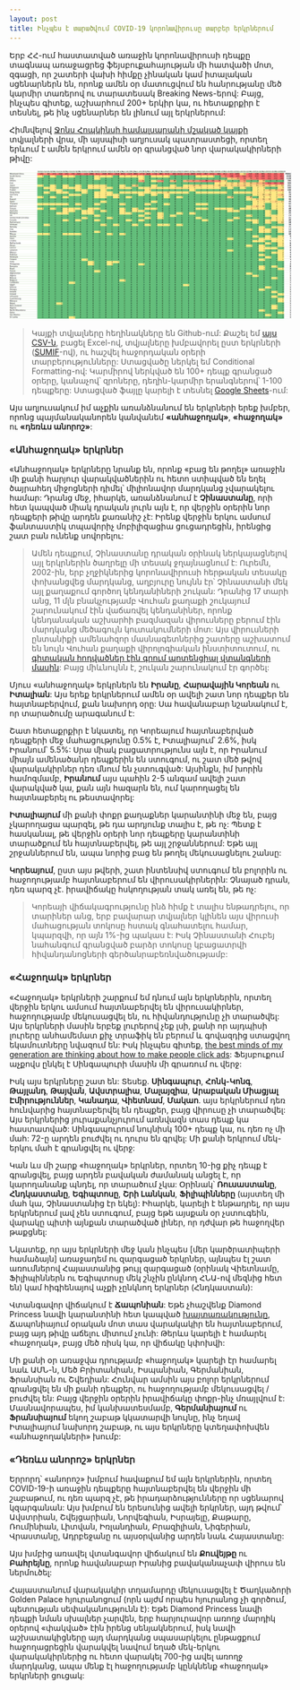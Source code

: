 ```yaml
---
layout: post
title: Ինչպես է տարածվում COVID-19 կորոնավիրուսը տարբեր երկրներում
---
```


Երբ ՀՀ-ում հաստատված առաջին կորոնավիրուսի դեպքը տագնապ առաջացրեց ֆեյսբուքահայության մի հատվածի մոտ, զգացի, որ շատերի վախի հիմքը չինական կամ իտալական սցենարներն են, որոնք ամեն օր մատուցվում են հանրությանը մեծ կարմիր տառերով ու տարատեսակ Breaking News-երով: Բայց, ինչպես գիտեք, աշխարհում 200+ երկիր կա, ու հետաքրքիր է տեսնել, թե ինչ սցենարներ են լինում այլ երկրներում:

Հիմնվելով [Ջոնս Հոպկինսի համալսարանի մշակած կայքի](https://gisanddata.maps.arcgis.com/apps/opsdashboard/index.html#/bda7594740fd40299423467b48e9ecf6) տվյալների վրա, մի այսպիսի աղյուսակ պատրաստեցի, որտեղ երևում է ամեն երկրում ամեն օր գրանցված նոր վարակակիրների թիվը:

[![COVID-19 daily cases](/images/daily-novel-cases.png)](/images/daily-novel-cases.png)

> Կայքի տվյալները հեղինակները են Github-ում: Քաշել եմ [այս CSV-ն](https://github.com/CSSEGISandData/COVID-19/blob/master/csse_covid_19_data/csse_covid_19_time_series/time_series_19-covid-Confirmed.csv), բացել Excel-ով, տվյալները խմբավորել ըստ երկրների ([SUMIF](https://support.office.com/en-us/article/sumif-function-169b8c99-c05c-4483-a712-1697a653039b?NS=EXCEL&Version=90&SysLcid=1033&UiLcid=1033&AppVer=ZXL900&HelpId=xlmain11.chm60393&ui=en-US&rs=en-US&ad=US)-ով), ու հաշվել հաջորդական օրերի տարբերությունները: Ստացվածը ներկել եմ Conditional Formatting-ով: Կարմիրով ներկված են 100+ դեպք գրանցած օրերը, կանաչով՝ զրոները, դեղին-կարմիր երանգներով՝ 1-100 դեպքերը: Ստացված ֆայլը կարելի է տեսնել [Google Sheets](https://docs.google.com/spreadsheets/d/1HtfdJ5Wkc8p1vXnQJxrS-FPOxphbpqSp/edit#gid=83554841)-ում:

Այս աղյուսակում իմ աչքին առանձնանում են երկրների երեք խմբեր, որոնց պայմանականորեն կանվանեմ **«անհաջողակ»**, **«հաջողակ»** ու **«դեռևս անորոշ»**:

### «Անհաջողակ» երկրներ

«Անհաջողակ» երկրները նրանք են, որոնք «բաց են թողել» առաջին մի քանի հարյուր վարակվածներին ու հետո ստիպված են եղել ծայրահեղ միջոցների դիմել՝ միլիոնավոր մարդկանց չվարակելու համար: Դրանց մեջ, իհարկե, առանձնանում է **Չինաստանը**, որի հետ կապված միակ դրական լուրն այն է, որ վերջին օրերին նոր դեպքերի թիվը արդեն քառանիշ չէ: Իրենք վերջին երկու ամսում ֆանտաստիկ տպավորիչ մոբիլիզացիա ցուցադրեցին, իրենցից շատ բան ունենք սովորելու:

> Ամեն դեպքում, Չինաստանը դրական օրինակ ներկայացնելով այլ երկրներին ծաղրելը մի տեսակ ջղայնացնում է: Ուրեմն, 2002-ին, երբ չղջիկներից կորոնավիրուսի հերթական տեսակը փոխանցվեց մարդկանց, աղբյուրը նույնն էր՝ Չինաստանի մեկ այլ քաղաքում գործող կենդանիների շուկան: Դրանից 17 տարի անց, 11 մլն բնակչությամբ Վուհան քաղաքի շուկայում շարունակում էին վաճառվել կենդանիներ, որոնք կենդանական աշխարհի բազմազան վիրուսները բերում էին մարդկանց մեծագույն կուտակումների մոտ: Այս վիրուսների ընտանիքի ամենահզոր մասնագետներից շատերը աշխատում են նույն Վուհան քաղաքի վիրոլոգիական ինստիտուտում, ու [գիտական հոդվածներ էին գրում պոտենցիալ վտանգների մասին](https://www.theguardian.com/world/2017/dec/10/sars-virus-bats-china-severe-acute-respiratory-syndrome): Բայց միևնույնն է, շուկան շարունակում էր գործել: 

Մյուս «անհաջողակ» երկրներն են **Իրանը**, **Հարավային Կորեան** ու **Իտալիան**: Այս երեք երկրներում ամեն օր ավելի շատ նոր դեպքեր են հայտնաբերվում, քան նախորդ օրը: Սա հավանաբար նշանակում է, որ տարածումը արագանում է: 

Շատ հետաքրքիր է նկատել, որ Կորեայում հայտնաբերված դեպքերի մեջ մահացությունը 0.5% է, Իտալիայում՝ 2.6%, իսկ Իրանում՝ 5.5%: Սրա միակ բացատրությունս այն է, որ Իրանում միայն ամենածանր դեպքերին են ստուգում, ու շատ մեծ թվով վարակակիրներ դեռ մնում են չստուգված: Այսինքն, իմ խորին համոզմամբ, **Իրանում** այս պահին 2-5 անգամ ավելի շատ վարակված կա, քան այն հազարն են, ում կարողացել են հայտնաբերել ու թեստավորել:

**Իտալիայում** մի քանի փոքր քաղաքներ կարանտինի մեջ են, բայց չկարողացա պարզել, թե դա արդյունք տալիս է, թե ոչ: Պետք է հասկանալ, թե վերջին օրերի նոր դեպքերը կարանտինի տարածքում են հայտնաբերվել, թե այլ շրջաններում: Եթե այլ շրջաններում են, ապա նորից բաց են թողել մեկուսացնելու շանսը:

**Կորեայում**, ըստ այս թվերի, շատ ինտենսիվ ստուգում են բոլորին ու հաջողությամբ հայտնաբերում են վիրուսակիրներին: Չնայած դրան, դեռ պարզ չէ․ իրավիճակը հսկողության տակ առել են, թե ոչ: 

> Կորեայի վիճակագրությունը ինձ հիմք է տալիս ենթադրելու, որ տարիներ անց, երբ բավարար տվյալներ կլինեն այս վիրուսի մահացության տոկոսը հստակ գնահատելու համար, կպարզվի, որ այն 1%-ից պակաս է: Իսկ Չինաստանի Հուբեյ նահանգում գրանցված բարձր տոկոսը կբացատրվի հիվանդանոցների գերծանրաբեռնվածությամբ: 

### «Հաջողակ» երկրներ

«Հաջողակ» երկրների շարքում եմ դնում այն երկրներին, որտեղ վերջին երկու ամսում հայտնաբերվել են վիրուսակիրներ, հաջողությամբ մեկուսացվել են, ու հիվանդությունը չի տարածվել: Այս երկրների մասին երբեք լուրերով չեք լսի, քանի որ այդպիսի լուրերը անհամեմատ քիչ տրաֆիկ են բերում և գովազդից ստացվող եկամուտները նվազում են: Իսկ ինչպես գիտեք, [the best minds of my generation are thinking about how to make people click ads](https://quoteinvestigator.com/2017/06/12/click/): Ֆեյսբուքում աչքովս ընկել է Սինգապուրի մասին մի գրառում ու վերջ: 

Իսկ այս երկրները շատ են: Տեսեք․ **Սինգապուր**, **Հոնկ-Կոնգ**, **Թայլանդ**, **Թայվան**, **Ավստրալիա**, **Մալայզիա**, **Արաբական Միացյալ Էմիրություններ**, **Կանադա**, **Վիետնամ**, **Մակաո**․ այս երկրներում դեռ հունվարից հայտնաբերվել են դեպքեր, բայց վիրուսը չի տարածվել: Այս երկրներից յուրաքանչյուրում առնվազն տաս դեպք կա հաստատված: Սինգապուրում նույնիսկ 100+ դեպք կա, ու դեռ ոչ մի մահ: 72-ը արդեն բուժվել ու դուրս են գրվել: Մի քանի երկրում մեկ-երկու մահ է գրանցվել ու վերջ:

Կան ևս մի շարք «հաջողակ» երկրներ, որտեղ 10-ից քիչ դեպք է գրանցվել, բայց արդեն բավական ժամանակ անցել է, որ կարողանանք պնդել, որ տարածում չկա: Օրինակ՝ **Ռուսաստանը**, **Հնդկաստանը**, **Եգիպտոսը**, **Շրի Լանկան**, **Ֆիլիպինները** (այստեղ մի մահ կա, Չինաստանից էր եկել): Իհարկե, կարելի է ենթադրել, որ այս երկրներում լավ չեն ստուգում, բայց եթե այսքան օր չստուգեին, վարակը պիտի այնքան տարածված լիներ, որ դժվար թե հաջողվեր թաքցնել:

Նկատեք, որ այս երկրների մեջ կան ինչպես [մեր կարծրատիպերի համաձայն] առաջադեմ ու զարգացած երկրներ, այնպես էլ շատ առումներով Հայաստանից թույլ զարգացած (օրինակ Վիետնամը, Ֆիլիպիններն ու Եգիպտոսը մեկ շնչին ընկնող ՀՆԱ-ով մեզնից հետ են) կամ հիգիենայով աչքի չընկնող երկրներ (Հնդկաստան):

Վտանգավոր վիճակում է **Ճապոնիան**: Եթե չհաշվենք Diamond Princess նավի կարանտինի հետ կապված [խայտառակությունը](https://edition.cnn.com/2020/02/27/asia/japan-diamond-princess-quarantine-crew-intl-hnk/index.html), Ճապոնիայում օրական մոտ տաս վարակակիր են հայտնաբերում, բայց այդ թիվը աճելու միտում չունի: Թերևս կարելի է համարել «հաջողակ», բայց մեծ ռիսկ կա, որ վիճակը կփոխվի:

Մի քանի օր առաջվա դրությամբ «հաջողակ» կարելի էր համարել նաև ԱՄՆ-ն, Մեծ Բրիտանիան, Իսպանիան, Գերմանիան, Ֆրանսիան ու Շվեդիան: Հունվար ամսին այս բոլոր երկրներում գրանցվել են մի քանի դեպքեր, ու հաջողությամբ մեկուսացվել / բուժվել են: Բայց վերջին օրերին իրավիճակը փոքր-ինչ մռայլվում է: Մասնավորապես, իմ կանխատեսմամբ, **Գերմանիայում** ու **Ֆրանսիայում** եկող շաբաթ կկատարվի նույնը, ինչ եղավ Իտալիայում նախորդ շաբաթ, ու այս երկրները կտեղափոխվեն «անհաջողակների» խումբ:

### «Դեռևս անորոշ» երկրներ

Երրորդ՝ «անորոշ» խմբում հավաքում եմ այն երկրներին, որտեղ COVID-19-ի առաջին դեպքերը հայտնաբերվել են վերջին մի շաբաթում, ու դեռ պարզ չէ, թե իրադարձությունները որ սցենարով կզարգանան: Այս խմբում են երեսունից ավելի երկրներ, այդ թվում՝ Ավստրիան, Շվեյցարիան, Նորվեգիան, Իսրայելը, Քաթարը, Ռումինիան, Լիտվան, Իռլանդիան, Բրազիլիան, Նիգերիան, Վրաստանը, Ադրբեջանը ու այսօրվանից արդեն նաև Հայաստանը: 

Այս խմբից առավել վտանգավոր վիճակում են **Քուվեյթը** ու **Բահրեյնը**, որոնք հավանաբար Իրանից բավականաչափ վիրուս են ներմուծել:

Հայաստանում վարակակիր տղամարդը մեկուսացվել է Ծաղկաձորի Golden Palace հյուրանոցում (որն այժմ որպես հյուրանոց չի գործում, պետության սեփականությունն է): Եթե Diamond Princess նավի դեպքի նման սխալներ չարվեն, երբ հարյուրավոր առողջ մարդիկ օրերով «փակված» էին իրենց սենյակներում, իսկ նավի աշխատակիցները այդ մարդկանց սպասարկելու ընթացքում հաջողացրեցին վարակվել նավում եղած մեկ-երկու վարակակիրներից ու հետո վարակել 700-ից ավել առողջ մարդկանց, ապա մենք էլ հաջողությամբ կընկնենք «հաջողակ» երկրների ցուցակ:
